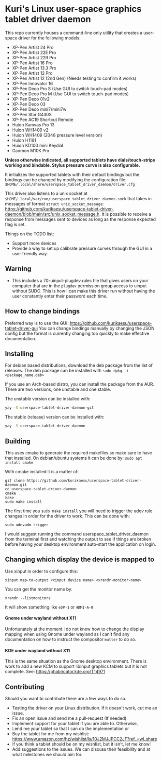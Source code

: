 # Kuri's Linux user-space graphics tablet driver daemon

This repo currently houses a command-line only utility that creates a user-space driver for the following models:
- XP-Pen Artist 24 Pro
- XP-Pen Artist 22E Pro
- XP-Pen Artist 22R Pro
- XP-Pen Artist 16 Pro
- XP-Pen Artist 13.3 Pro
- XP-Pen Artist 12 Pro
- XP-Pen Artist 12 (2nd Gen) (Needs testing to confirm it works)
- XP-Pen Innovator 16
- XP-Pen Deco Pro S (Use GUI to switch touch-pad modes)
- XP-Pen Deco Pro M (Use GUI to switch touch-pad modes)
- XP-Pen Deco 01v2
- XP-Pen Deco 03
- XP-Pen Deco mini7/mini7w
- XP-Pen Star G430S
- XP-Pen AC19 Shortcut Remote
- Huion Kamvas Pro 13
- Huion WH1409 v2
- Huion WH1409 (2048 pressure level version)
- Huion H1161
- Huion KD100 mini Keydial
- Gaomon M10K Pro

**Unless otherwise indicated, all supported tablets have dials/touch-strips working and bindable. Stylus pressure curve is also configurable.**

It initializes the supported tablets with their default bindings but the bindings can be changed by modifying the configuration file:
`$HOME/.local/share/userspace_tablet_driver_daemon/driver.cfg`

This driver also listens to a unix socket at `$HOME/.local/var/run/userspace_tablet_driver_daemon.sock` that takes in messages of format `struct unix_socket_message`: https://github.com/kurikaesu/userspace-tablet-driver-daemon/blob/main/src/unix_socket_message.h. It is possible to receive a response from messages sent to devices as long as the response expected flag is set.

Things on the TODO list:
- Support more devices
- Provide a way to set up calibrate pressure curves through the GUI in a user friendly way.

## Warning
- This includes a 70-uinput-plugdev.rules file that gives users on your computer that are in the `plugdev` permission group access to uinput without SUDO. This is how I can make this driver run without having the user constantly enter their password each time.

## How to change bindings
Preferred way is to use the GUI: https://github.com/kurikaesu/userspace-tablet-driver-gui
You can change bindings manually by changing the JSON config but the format is currently changing too quickly to make effective documentation.

## Installing
For debian based distributions, download the deb package from the list of releases. The deb package can be installed with `sudo dpkg -i <package_name.deb>`

If you use an Arch-based distro, you can install the package from the AUR. There are two versions, one unstable and one stable.


The unstable version can be installed with:

```bash
yay -S userspace-tablet-driver-daemon-git
```

The stable (release) version can be installed with:

```bash
yay -S userspace-tablet-driver-daemon
```

## Building
This uses cmake to generate the required makefiles so make sure to have that installed.
On debian/ubuntu systems it can be done by:
`sudo apt install cmake`

With cmake installed it is a matter of:
```
git clone https://github.com/kurikaesu/userspace-tablet-driver-daemon.git
cd userspace-tablet-driver-daemon
cmake .
make
sudo make install
```

The first time you `sudo make install` you will need to trigger the udev rule changes in order for the driver to work.
This can be done with:
```
sudo udevadm trigger
```

I would suggest running the command userspace_tablet_driver_daemon from the terminal first and watching the output to see if things are broken before having your desktop environment auto-start the application on login.

## Changing which display the device is mapped to
Use xinput in order to configure this:
```
xinput map-to-output <xinput device name> <xrandr-monitor-name>
```

You can get the monitor name by:
```
xrandr --listmonitors
```
It will show something like `eDP-1` or `HDMI-A-0`

#### Gnome under wayland without X11
Unfortunately at the moment I do not know how to change the display mapping when using Gnome under wayland as I can't find any documentation on how to instruct the compositor `mutter` to do so.

#### KDE under wayland without X11
This is the same situation as the Gnome desktop environment. There is work to add a new KCM to support libinput graphics tablets but it is not complete. See: https://phabricator.kde.org/T14971

## Contributing
Should you want to contribute there are a few ways to do so.
- Testing the driver on your Linux distribution. If it doesn't work, cut me an issue.
- Fix an open issue and send me a pull-request (If needed)
- Implement support for your tablet if you are able to. Otherwise,
- Lend me your tablet so that I can do the implementation or
- Buy the tablet for me from my wishlist: https://www.amazon.com/hz/wishlist/ls/10J2MJJPCC2JF?ref_=wl_share
- If you think a tablet should be on my wishlist, but it isn't, let me know!
- Add suggestions to the issues. We can discuss their feasibility and at what milestones we should aim for.
